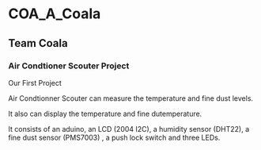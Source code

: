 # COA_A_Coala
## Team Coala
### Air Condtioner Scouter Project

Our First Project

Air Condtionner Scouter can measure the temperature and fine dust levels.

It also can display the temperature and fine dutemperature.

It consists of an aduino, an LCD (2004 I2C), a humidity sensor (DHT22), a fine dust sensor (PMS7003) , a push lock switch and three LEDs.